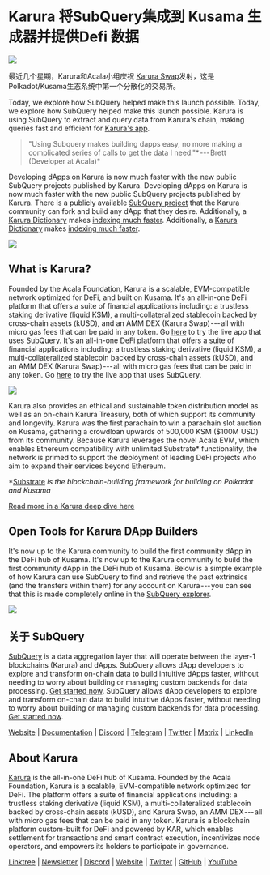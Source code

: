 # Karura 将SubQuery集成到 Kusama 生成器并提供Defi 数据

![](https://cdn-images-1.medium.com/max/1600/0*EBj5be1webNUchfi)

最近几个星期，Karura和Acala小组庆祝 [Karura Swap](https://apps.karura.network/)发射，这是Polkadot/Kusama生态系统中第一个分散化的交易所。

Today, we explore how SubQuery helped make this launch possible. Today, we explore how SubQuery helped make this launch possible. Karura is using SubQuery to extract and query data from Karura's chain, making queries fast and efficient for [Karura's app](https://apps.karura.network/).

> "Using Subquery makes building dapps easy, no more making a complicated series of calls to get the data I need."* --- Brett (Developer at Acala)*

Developing dApps on Karura is now much faster with the new public SubQuery projects published by Karura. Developing dApps on Karura is now much faster with the new public SubQuery projects published by Karura. There is a publicly available [SubQuery project](https://explorer.subquery.network/subquery/AcalaNetwork/karura) that the Karura community can fork and build any dApp that they desire. Additionally, a [Karura Dictionary](https://explorer.subquery.network/subquery/AcalaNetwork/karura-dictionary) makes [indexing much faster](https://subquery.medium.com/subquerys-just-got-a-lot-faster-with-the-dictionary-8a7a1447574). Additionally, a [Karura Dictionary](https://explorer.subquery.network/subquery/AcalaNetwork/karura-dictionary) makes [indexing much faster](https://subquery.medium.com/subquerys-just-got-a-lot-faster-with-the-dictionary-8a7a1447574).

![](https://cdn-images-1.medium.com/max/1600/1*vvI_pI93mhe4kzSNQ2yMoQ.png)

## What is Karura?

Founded by the Acala Foundation, Karura is a scalable, EVM-compatible network optimized for DeFi, and built on Kusama. It's an all-in-one DeFi platform that offers a suite of financial applications including: a trustless staking derivative (liquid KSM), a multi-collateralized stablecoin backed by cross-chain assets (kUSD), and an AMM DEX (Karura Swap) --- all with micro gas fees that can be paid in any token. Go [here](http://apps.karura.network) to try the live app that uses SubQuery. It's an all-in-one DeFi platform that offers a suite of financial applications including: a trustless staking derivative (liquid KSM), a multi-collateralized stablecoin backed by cross-chain assets (kUSD), and an AMM DEX (Karura Swap) --- all with micro gas fees that can be paid in any token. Go [here](http://apps.karura.network) to try the live app that uses SubQuery.

![](https://cdn-images-1.medium.com/max/1600/0*g174RcFJwJcw2ITS)

Karura also provides an ethical and sustainable token distribution model as well as an on-chain Karura Treasury, both of which support its community and longevity. Karura was the first parachain to win a parachain slot auction on Kusama, gathering a crowdloan upwards of 500,000 KSM ($100M USD) from its community. Because Karura leverages the novel Acala EVM, which enables Ethereum compatibility with unlimited Substrate* functionality, the network is primed to support the deployment of leading DeFi projects who aim to expand their services beyond Ethereum.

*[Substrate](http://substrate.dev/) *is the blockchain-building framework for building on Polkadot and Kusama*

[Read more in a Karura deep dive here](https://medium.com/acalanetwork/countdown-to-karura-a-deep-dive-on-the-defi-hub-of-kusama-410066fc1e1f)

## Open Tools for Karura DApp Builders

It's now up to the Karura community to build the first community dApp in the DeFi hub of Kusama. It's now up to the Karura community to build the first community dApp in the DeFi hub of Kusama. Below is a simple example of how Karura can use SubQuery to find and retrieve the past extrinsics (and the transfers within them) for any account on Karura --- you can see that this is made completely online in the [SubQuery explorer](https://explorer.subquery.network/subquery/AcalaNetwork/karura).

![](https://cdn-images-1.medium.com/max/1600/0*t6stH0LeQC8M5fSp)

## 关于 SubQuery

[SubQuery](https://subquery.network/) is a data aggregation layer that will operate between the layer-1 blockchains (Karura) and dApps. SubQuery allows dApp developers to explore and transform on-chain data to build intuitive dApps faster, without needing to worry about building or managing custom backends for data processing. [Get started now](https://doc.subquery.network/). SubQuery allows dApp developers to explore and transform on-chain data to build intuitive dApps faster, without needing to worry about building or managing custom backends for data processing. [Get started now](https://doc.subquery.network/).

[Website](https://subquery.network/) | [Documentation](https://doc.subquery.network/) | [Discord](https://discord.com/invite/78zg8aBSMG) | [Telegram](https://t.me/subquerynetwork) | [Twitter](https://twitter.com/subquerynetwork) | [Matrix](https://matrix.to/#/#subquery:matrix.org) | [LinkedIn](https://www.linkedin.com/company/subquery)

## About Karura

[Karura](http://acala.network/karura) is the all-in-one DeFi hub of Kusama. Founded by the Acala Foundation, Karura is a scalable, EVM-compatible network optimized for DeFi. The platform offers a suite of financial applications including: a trustless staking derivative (liquid KSM), a multi-collateralized stablecoin backed by cross-chain assets (kUSD), and Karura Swap, an AMM DEX --- all with micro gas fees that can be paid in any token. Karura is a blockchain platform custom-built for DeFi and powered by KAR, which enables settlement for transactions and smart contract execution, incentivizes node operators, and empowers its holders to participate in governance.

[Linktree](http://linktr.ee/karuranetwork) | [Newsletter](https://share.hsforms.com/1X9RxkXk-R62I0VNbATaDXw4h8qc) | [Discord](https://discord.gg/vdbFVCH) | [Website](http://acala.network/karura) | [Twitter](https://twitter.com/KaruraNetwork) | [GitHub](https://github.com/AcalaNetwork/Acala) | [YouTube](http://youtube.com/c/acalanetwork)